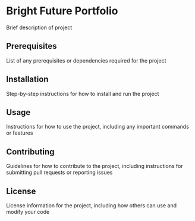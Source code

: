 # Bright Future Portfolio

Brief description of project

## Prerequisites

List of any prerequisites or dependencies required for the project

## Installation

Step-by-step instructions for how to install and run the project

## Usage

Instructions for how to use the project, including any important commands or features

## Contributing

Guidelines for how to contribute to the project, including instructions for submitting pull requests or reporting issues

## License

License information for the project, including how others can use and modify your code
